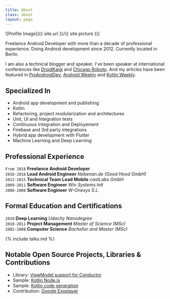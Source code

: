 ```yaml
---
title: About
class: about
layout: page
---
```

![Profile Image]({{ site.url }}/{{ site.picture }})

Freelance Android Developer with more than a decade of professional experience.
Doing Android development since 2012. Currently located in Berlin.

I am also a technical blogger and speaker.
I've been speaker at international conferences like
[DroidKaigi](https://droidkaigi.jp) and
[Chicago Roboto](https://chicagoroboto.com/).
And my articles have
been featured in [ProAndroidDev](https://proandroiddev.com/), [Android Weekly](http://androidweekly.net/) and [Kotlin Weekly](http://www.kotlinweekly.net/).

<h2>Specialized In</h2>

<ul class="skill-list">
  <li>Android app development and publishing</li>
  <li>Kotlin</li>
  <li>Refactoring, project modularization and architectures</li>
  <li>Unit, UI and Integration tests</li>
  <li>Continuous Integration and Deployement</li>
  <li>Firebase and 3rd party integrations</li>
  <li>Hybrid app development with Flutter</li>
  <li>Machine Learning and Deep Learning</li>
</ul>

## Professional Experience

`From 2018` **Freelance Android Developer**<br/>
`2016-2018` **Lead Android Engineer** _Nebenan.de (Good Hood GmbH)_<br/>
`2012-2015` **Technical Team Lead Mobile** _castLabs GmbH_<br/>
`2009-2011` **Software Engineer** _Win Systems Intl_<br/>
`2006-2008` **Software Engineer** _W-Onesys S.L._

## Formal Education and Certifications

`2018` **Deep Learning** _Udacity Nanodegree_<br/>
`2010-2011` **Project Management** _Master of Science (MSc)_<br/>
`2002-2008` **Computer Science** _Bachellor and Master (MSc)_

{% include talks.md %}

<h2>Notable Open Source Projects, Libraries & Contributions</h2>

<ul>
  <li>Library: <a href="https://github.com/miquelbeltran/conductor-viewmodel">ViewModel support for Conductor</a></li>
  <li>Sample: <a href="https://github.com/miquelbeltran/kotlin-node.js">Kotlin Node.js</a></li>
  <li>Sample: <a href="https://github.com/miquelbeltran/kotlin-code-gen-sample">Kotlin code generation</a></li>
  <li>Contribution: <a href="https://github.com/google/ExoPlayer/commits?author=miquelbeltran">Google Exoplayer</a></li>
</ul>

